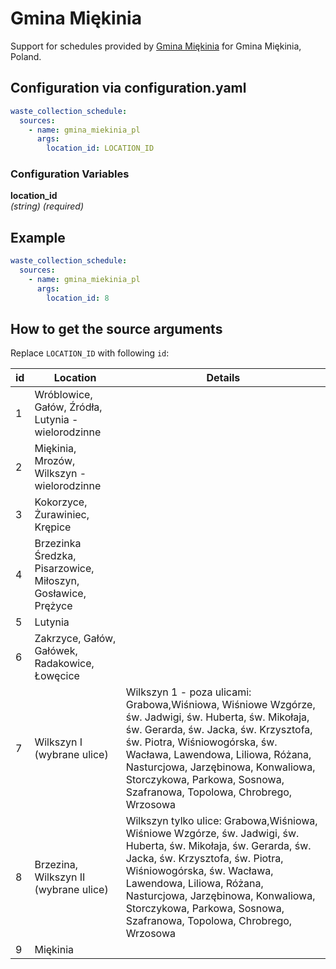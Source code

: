 # Gmina Miękinia

Support for schedules provided by [Gmina Miękinia](https://www.miekinia.pl/odpady/index.php?id=325) for Gmina Miękinia, Poland.

## Configuration via configuration.yaml

```yaml
waste_collection_schedule:
  sources:
    - name: gmina_miekinia_pl
      args:
        location_id: LOCATION_ID
```

### Configuration Variables

**location_id**  
*(string) (required)*

## Example

```yaml
waste_collection_schedule:
  sources:
    - name: gmina_miekinia_pl
      args:
        location_id: 8
```

## How to get the source arguments

Replace `LOCATION_ID` with following `id`:

| id | Location | Details |
| --- | --- | --- |
| 1 | Wróblowice, Gałów, Źródła, Lutynia - wielorodzinne | |
| 2 | Miękinia, Mrozów, Wilkszyn - wielorodzinne | |
| 3 | Kokorzyce, Żurawiniec, Krępice | |
| 4 | Brzezinka Średzka, Pisarzowice, Miłoszyn, Gosławice, Prężyce | |
| 5 | Lutynia | |
| 6 | Zakrzyce, Gałów, Gałówek, Radakowice, Łowęcice | |
| 7 | Wilkszyn I (wybrane ulice) | Wilkszyn 1 - poza ulicami: Grabowa,Wiśniowa, Wiśniowe Wzgórze, św. Jadwigi, św. Huberta, św. Mikołaja, św. Gerarda, św. Jacka, św. Krzysztofa, św. Piotra, Wiśniowogórska, św. Wacława, Lawendowa, Liliowa, Różana, Nasturcjowa, Jarzębinowa, Konwaliowa, Storczykowa, Parkowa, Sosnowa, Szafranowa, Topolowa, Chrobrego, Wrzosowa |
| 8 | Brzezina, Wilkszyn II (wybrane ulice) | Wilkszyn tylko ulice: Grabowa,Wiśniowa, Wiśniowe Wzgórze, św. Jadwigi, św. Huberta, św. Mikołaja, św. Gerarda, św. Jacka, św. Krzysztofa, św. Piotra, Wiśniowogórska, św. Wacława, Lawendowa, Liliowa, Różana, Nasturcjowa, Jarzębinowa, Konwaliowa, Storczykowa, Parkowa, Sosnowa, Szafranowa, Topolowa, Chrobrego, Wrzosowa |
| 9 | Miękinia | |
